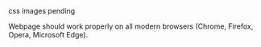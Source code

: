 <!-- Use HTML5 tags only. -->

<!-- Make the webpage responsive.  -->

<!-- Webpage should have a lazy load on the images.--> css images pending 

<!-- Use Owl Carousel for the sliders. -->

Webpage should work properly on all modern browsers (Chrome, Firefox, Opera, Microsoft Edge).

<!-- Use dummy images & dummy content wherever required. -->

<!-- Use pure JavaScript or jQuery for building the menu for mobile resolution. -->

<!-- The webpage should have a page loader that covers the entire screen and should fade after the page is loaded. -->